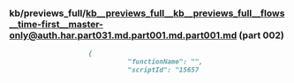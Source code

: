 ### kb/previews_full/kb__previews_full__kb__previews_full__flows__time-first__master-only@auth.har.part031.md.part001.md.part001.md (part 002)

```md
                    {
                              "functionName": "",
                              "scriptId": "15657
```

```
